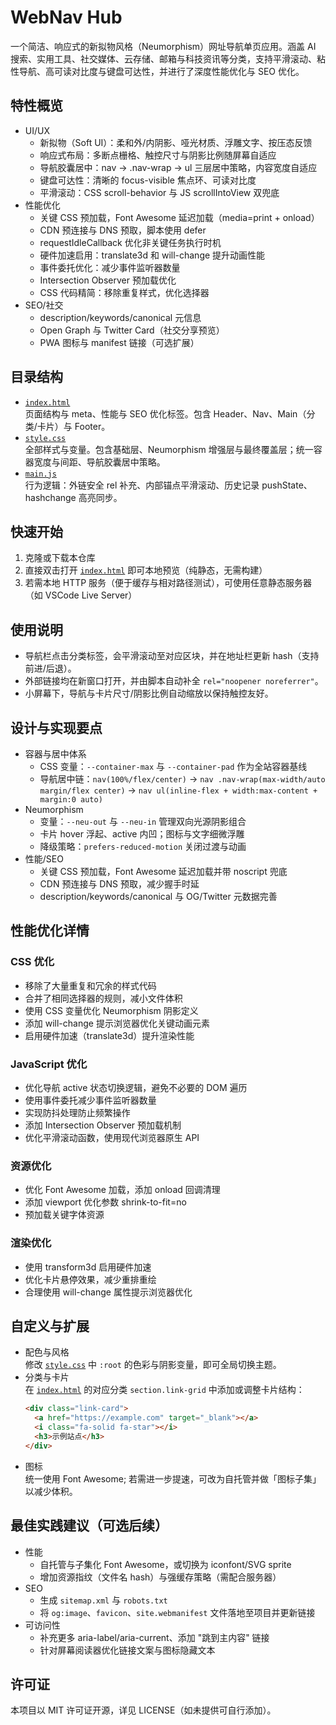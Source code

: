 # WebNav Hub

一个简洁、响应式的新拟物风格（Neumorphism）网址导航单页应用。涵盖 AI 搜索、实用工具、社交媒体、云存储、邮箱与科技资讯等分类，支持平滑滚动、粘性导航、高可读对比度与键盘可达性，并进行了深度性能优化与 SEO 优化。

## 特性概览

- UI/UX
  - 新拟物（Soft UI）：柔和外/内阴影、哑光材质、浮雕文字、按压态反馈
  - 响应式布局：多断点栅格、触控尺寸与阴影比例随屏幕自适应
  - 导航胶囊居中：nav → .nav-wrap → ul 三层居中策略，内容宽度自适应
  - 键盘可达性：清晰的 focus-visible 焦点环、可读对比度
  - 平滑滚动：CSS scroll-behavior 与 JS scrollIntoView 双兜底
- 性能优化
  - 关键 CSS 预加载，Font Awesome 延迟加载（media=print + onload）
  - CDN 预连接与 DNS 预取，脚本使用 defer
  - requestIdleCallback 优化非关键任务执行时机
  - 硬件加速启用：translate3d 和 will-change 提升动画性能
  - 事件委托优化：减少事件监听器数量
  - Intersection Observer 预加载优化
  - CSS 代码精简：移除重复样式，优化选择器
- SEO/社交
  - description/keywords/canonical 元信息
  - Open Graph 与 Twitter Card（社交分享预览）
  - PWA 图标与 manifest 链接（可选扩展）

## 目录结构

- [`index.html`](index.html:1)  
  页面结构与 meta、性能与 SEO 优化标签。包含 Header、Nav、Main（分类/卡片）与 Footer。
- [`style.css`](style.css:1)  
  全部样式与变量。包含基础层、Neumorphism 增强层与最终覆盖层；统一容器宽度与间距、导航胶囊居中策略。
- [`main.js`](main.js:1)  
  行为逻辑：外链安全 rel 补充、内部锚点平滑滚动、历史记录 pushState、hashchange 高亮同步。

## 快速开始

1. 克隆或下载本仓库
2. 直接双击打开 [`index.html`](index.html:1) 即可本地预览（纯静态，无需构建）
3. 若需本地 HTTP 服务（便于缓存与相对路径测试），可使用任意静态服务器（如 VSCode Live Server）

## 使用说明

- 导航栏点击分类标签，会平滑滚动至对应区块，并在地址栏更新 hash（支持前进/后退）。
- 外部链接均在新窗口打开，并由脚本自动补全 `rel="noopener noreferrer"`。
- 小屏幕下，导航与卡片尺寸/阴影比例自动缩放以保持触控友好。

## 设计与实现要点

- 容器与居中体系
  - CSS 变量：`--container-max` 与 `--container-pad` 作为全站容器基线
  - 导航居中链：`nav(100%/flex/center)` → `nav .nav-wrap(max-width/auto margin/flex center)` → `nav ul(inline-flex + width:max-content + margin:0 auto)`
- Neumorphism
  - 变量：`--neu-out` 与 `--neu-in` 管理双向光源阴影组合
  - 卡片 hover 浮起、active 内凹；图标与文字细微浮雕
  - 降级策略：`prefers-reduced-motion` 关闭过渡与动画
- 性能/SEO
  - 关键 CSS 预加载，Font Awesome 延迟加载并带 noscript 兜底
  - CDN 预连接与 DNS 预取，减少握手时延
  - description/keywords/canonical 与 OG/Twitter 元数据完善

## 性能优化详情

### CSS 优化
- 移除了大量重复和冗余的样式代码
- 合并了相同选择器的规则，减小文件体积
- 使用 CSS 变量优化 Neumorphism 阴影定义
- 添加 will-change 提示浏览器优化关键动画元素
- 启用硬件加速（translate3d）提升渲染性能

### JavaScript 优化
- 优化导航 active 状态切换逻辑，避免不必要的 DOM 遍历
- 使用事件委托减少事件监听器数量
- 实现防抖处理防止频繁操作
- 添加 Intersection Observer 预加载机制
- 优化平滑滚动函数，使用现代浏览器原生 API

### 资源优化
- 优化 Font Awesome 加载，添加 onload 回调清理
- 添加 viewport 优化参数 shrink-to-fit=no
- 预加载关键字体资源

### 渲染优化
- 使用 transform3d 启用硬件加速
- 优化卡片悬停效果，减少重排重绘
- 合理使用 will-change 属性提示浏览器优化

## 自定义与扩展

- 配色与风格  
  修改 [`style.css`](style.css:368) 中 `:root` 的色彩与阴影变量，即可全局切换主题。
- 分类与卡片  
  在 [`index.html`](index.html:70) 的对应分类 `section.link-grid` 中添加或调整卡片结构：
  ```html
  <div class="link-card">
    <a href="https://example.com" target="_blank"></a>
    <i class="fa-solid fa-star"></i>
    <h3>示例站点</h3>
  </div>
  ```
- 图标  
  统一使用 Font Awesome; 若需进一步提速，可改为自托管并做「图标子集」以减少体积。

## 最佳实践建议（可选后续）

- 性能
  - 自托管与子集化 Font Awesome，或切换为 iconfont/SVG sprite
  - 增加资源指纹（文件名 hash）与强缓存策略（需配合服务器）
- SEO
  - 生成 `sitemap.xml` 与 `robots.txt`
  - 将 `og:image`、`favicon`、`site.webmanifest` 文件落地至项目并更新链接
- 可访问性
  - 补充更多 aria-label/aria-current、添加 "跳到主内容" 链接
  - 针对屏幕阅读器优化链接文案与图标隐藏文本

## 许可证

本项目以 MIT 许可证开源，详见 LICENSE（如未提供可自行添加）。